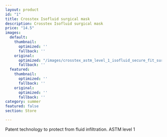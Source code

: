 ```yaml
---
layout: product
id: "1"
title: Crosstex Isofluid surgical mask
description: Crosstex Isofluid surgical mask
price: "14.5"
images:
  default:
    thumbnail:
      optimized: ''
      fallback: ''
    original:
      optimized: "/images/crosstex_astm_level_1_isofluid_secure_fit_surgical_mask_1582633701_509f5c3a_progressive.jpg"
      fallback: ''
  featured:
    thumbnail:
      optimized: ''
      fallback: ''
    original:
      optimized: ''
      fallback: ''
category: summer
featured: false
section: Store

---
```

Patent technology to protect from fluid infiltration. ASTM level 1